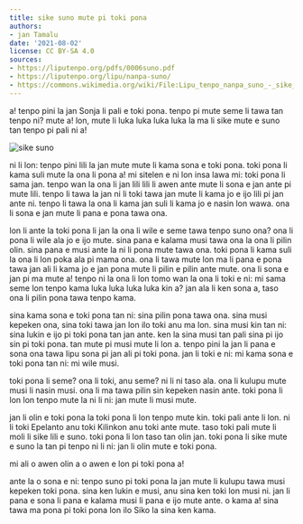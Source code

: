 ```yaml
---
title: sike suno mute pi toki pona
authors:
- jan Tamalu
date: '2021-08-02'
license: CC BY-SA 4.0
sources:
- https://liputenpo.org/pdfs/0006suno.pdf
- https://liputenpo.org/lipu/nanpa-suno/
- https://commons.wikimedia.org/wiki/File:Lipu_tenpo_nanpa_suno_-_sike_suno.png
---
```


a! tenpo pini la jan Sonja li pali e toki pona. tenpo pi mute seme li tawa tan tenpo ni? mute a! lon, mute li luka luka luka luka la ma li sike mute e suno tan tenpo pi pali ni a!

![sike suno](https://upload.wikimedia.org/wikipedia/commons/5/5a/Lipu_tenpo_nanpa_suno_-_sike_suno.png)

ni li lon: tenpo pini lili la jan mute mute li kama sona e toki pona. toki pona li kama suli mute la ona li pona a! mi sitelen e ni lon insa lawa mi: toki pona li sama jan. tenpo wan la ona li jan lili lili li awen ante mute li sona e jan ante pi mute lili. tenpo li tawa la jan ni li toki tawa jan mute li kama jo e ijo lili pi jan ante ni. tenpo li tawa la ona li kama jan suli li kama jo e nasin lon wawa. ona li sona e jan mute li pana e pona tawa ona.

lon li ante la toki pona li jan la ona li wile e seme tawa tenpo suno ona? ona li pona li wile ala jo e ijo mute. sina pana e kalama musi tawa ona la ona li pilin olin. sina pana e musi ante la ni li pona mute tawa ona. toki pona li kama suli la ona li lon poka ala pi mama ona. ona li tawa mute lon ma li pana e pona tawa jan ali li kama jo e jan pona mute li pilin e pilin ante mute. ona li sona e jan pi ma mute a! tenpo ni la ona li lon tomo wan la ona li toki e ni: mi sama seme lon tenpo kama luka luka luka luka kin a? jan ala li ken sona a, taso ona li pilin pona tawa tenpo kama.

sina kama sona e toki pona tan ni: sina pilin pona tawa ona. sina musi kepeken ona, sina toki tawa jan lon ilo toki anu ma lon. sina musi kin tan ni: sina lukin e ijo pi toki pona tan jan ante. ken la sina musi tan pali sina pi ijo sin pi toki pona. tan mute pi musi mute li lon a. tenpo pini la jan li pana e sona ona tawa lipu sona pi jan ali pi toki pona. jan li toki e ni: mi kama sona e toki pona tan ni: mi wile musi.

toki pona li seme? ona li toki, anu seme? ni li ni taso ala. ona li kulupu mute musi li nasin musi. ona li ma tawa pilin sin kepeken nasin ante. toki pona li lon lon tenpo mute la ni li ni: jan mute li musi mute.

jan li olin e toki pona la toki pona li lon tenpo mute kin. toki pali ante li lon. ni li toki Epelanto anu toki Kilinkon anu toki ante mute. taso toki pali mute li moli li sike lili e suno. toki pona li lon taso tan olin jan. toki pona li sike mute e suno la tan pi tenpo ni li ni: jan li olin mute e toki pona.

mi ali o awen olin a o awen e lon pi toki pona a!

ante la o sona e ni: tenpo suno pi toki pona la jan mute li kulupu tawa musi kepeken toki pona. sina ken lukin e musi, anu sina ken toki lon musi ni. jan li pana e sona li pana e kalama musi li pana e ijo mute ante. o kama a! sina tawa ma pona pi toki pona lon ilo Siko la sina ken kama.